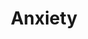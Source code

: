 ---
title: Anxiety
crosslinks:
- SWResources
- ADHD
- HealthAnxiety
- worldnews
- AskReddit
- getdisciplined
- SuicideWatch
- Nootropics
- KindVoice
- theXeffect
- calmhands
- LateStageCapitalism
- depression
- socialanxiety
- Meditation
- Kava
- asmr
- autotldr
- kratom
- LifeProTips
---